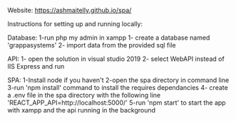 Website: https://ashmaitelly.github.io/spa/

Instructions for setting up and running locally:

Database:
1-run php my admin in xampp
1- create a database named 'grappasystems' 
2- import data from the provided sql file

API:
1- open the solution in visual studio 2019
2- select WebAPI instead of IIS Express and run

SPA:
1-Install node if you haven't
2-open the spa directory in command line
3-run 'npm install' command to install the requires dependancies
4- create a .env file in the spa directory with the following line 'REACT_APP_API=http://localhost:5000/'
5-run 'npm start' to start the app with xampp and the api running in the background



